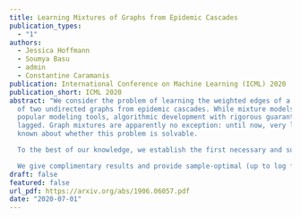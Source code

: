```yaml
---
title: Learning Mixtures of Graphs from Epidemic Cascades
publication_types:
  - "1"
authors:
  - Jessica Hoffmann
  - Soumya Basu
  - admin
  - Constantine Caramanis
publication: International Conference on Machine Learning (ICML) 2020
publication_short: ICML 2020
abstract: "We consider the problem of learning the weighted edges of a balanced mixture
  of two undirected graphs from epidemic cascades. While mixture models are
  popular modeling tools, algorithmic development with rigorous guarantees has
  lagged. Graph mixtures are apparently no exception: until now, very little is
  known about whether this problem is solvable.

  To the best of our knowledge, we establish the first necessary and sufficient conditions for this problem to be solvable in polynomial time on edge-separated graphs. When the conditions are met, i.e., when the graphs are connected with at least three edges, we give an efficient algorithm for learning the weights of both graphs with optimal sample complexity (up to log factors).

  We give complimentary results and provide sample-optimal (up to log factors) algorithms for mixtures of directed graphs of out-degree at least three, for mixture of undirected graphs of unbalanced and/or unknown priors."
draft: false
featured: false
url_pdf: https://arxiv.org/abs/1906.06057.pdf
date: "2020-07-01"
---
```

